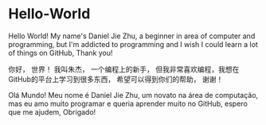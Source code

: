 # Hello-World

Hello World! My name's Daniel Jie Zhu, a beginner in area of computer and programming, but I'm addicted to programming and I wish I could learn a lot of things on GitHub, Thank you!

你好， 世界！ 我叫朱杰， 一个编程上的新手， 但我非常喜欢编程，我想在GitHub的平台上学习到很多东西， 希望可以得到你们的帮助， 谢谢！

Olá Mundo! Meu nome é Daniel Jie Zhu, um novato na área de computação, mas eu amo muito programar e queria aprender muito no GitHub, espero que me ajudem, Obrigado!
